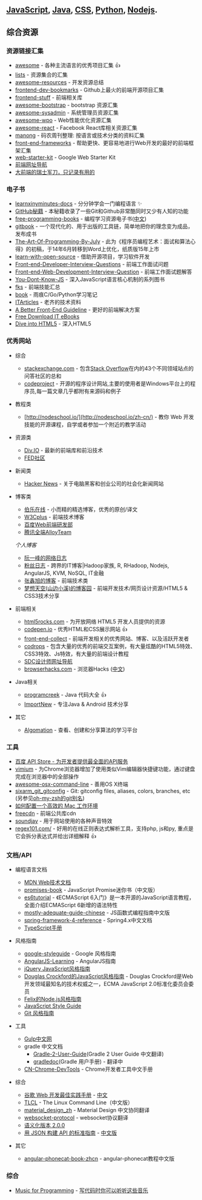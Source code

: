 ## [JavaScript](javascript.md), [Java](java.md), [CSS](css.md), [Python](pyton.md), [Nodejs](nodejs.md).

## 综合资源

### 资源链接汇集
+ [awesome](https://github.com/sindresorhus/awesome) - 各种主流语言的优秀项目汇集 :+1:
+ [lists](https://github.com/jnv/lists) - 资源集合的汇集
+ [awesome-resources](https://github.com/lyfeyaj/awesome-resources) - 开发资源总结
+ [frontend-dev-bookmarks](https://github.com/dypsilon/frontend-dev-bookmarks) - Github上最火的前端开源项目汇集
+ [frontend-stuff](https://github.com/moklick/frontend-stuff) - 前端相关库
+ [awesome-bootstrap](https://github.com/therebelrobot/awesome-bootstrap) - bootstrap 资源汇集 
+ [awesome-sysadmin](https://github.com/kahun/awesome-sysadmin) - 系统管理员资源汇集
+ [awesome-wpo](https://github.com/davidsonfellipe/awesome-wpo) - Web性能优化资源汇集
+ [awesome-react](https://github.com/enaqx/awesome-react) - Facebook React库相关资源汇集 
+ [manong](https://github.com/nemoTyrant/manong) - 码农周刊整理: 按语言或技术分类的资料汇集
+ [front-end-frameworks](https://github.com/usablica/front-end-frameworks/) - 帮助更快、更容易地进行Web开发的最好的前端框架汇集  
+ [web-starter-kit](https://github.com/google/web-starter-kit/) - Google Web Starter Kit
+ [前端网址导航](http://www.whycss.com/)  
+ [大前端的瑞士军刀，只记录有用的](https://github.com/nieweidong/fetool)  

### 电子书
+ [learnxinyminutes-docs](https://github.com/adambard/learnxinyminutes-docs) - 分分钟学会一门编程语言 :sparkles:
+ [GitHub秘籍](https://github.com/tiimgreen/github-cheat-sheet/blob/master/README.zh-cn.md) - 本秘籍收录了一些Git和Github非常酷同时又少有人知的功能
+ [free-programming-books](https://github.com/vhf/free-programming-books) - 编程学习资源电子书([中文](https://github.com/justjavac/free-programming-books-zh_CN))
+ [gitbook](https://www.gitbook.com/) - 一个现代化的、用于出版的工具链，简单地把你的理念变为成品，发布成书 
+ [The-Art-Of-Programming-By-July](https://github.com/julycoding/The-Art-Of-Programming-By-July) - 此为《程序员编程艺术：面试和算法心得》的初稿，于14年6月转移到Word上优化，纸质版15年上市
+ [learn-with-open-source](https://github.com/zhuangbiaowei/learn-with-open-source) - 借助开源项目，学习软件开发
+ [Front-end-Developer-Interview-Questions](https://github.com/h5bp/Front-end-Developer-Interview-Questions/tree/master/Translations/Chinese) - 前端工作面试问题  
+ [Front-end-Web-Development-Interview-Question](https://github.com/paddingme/Front-end-Web-Development-Interview-Question) - 前端工作面试题解答    
+ [You-Dont-Know-JS](https://github.com/getify/You-Dont-Know-JS) - 深入JavaScript语言核心机制的系列图书
+ [fks](https://github.com/JacksonTian/fks) - 前端技能汇总
+ [book](https://github.com/qyuhen/book) - 雨痕C/Go/Python学习笔记
+ [ITArticles](https://github.com/qiwsir/ITArticles) - 老齐的技术资料
+ [A Better Front-End Guideline](http://willhamlam.gitbooks.io/a_better_front-end_guideline/) - 更好的前端解决方案 
+ [Free Download IT eBooks](https://it-ebooks.info)  
+ [Dive into HTML5](http://diveintohtml5.info/index.html) - 深入HTML5  

### 优秀网站
+ 综合
  + [stackexchange.com](http://stackexchange.com/) - 包含[Stack Overflow](http://stackexchange.com/)在内的43个不同领域站点的问答社区的总和
  + [codeproject](http://www.codeproject.com/) - 开源的程序设计网站,主要的使用者是Windows平台上的程序员,每一篇文章几乎都附有来源码和例子

+ 教程类 
  + [http://nodeschool.io/](http://nodeschool.io/zh-cn/) - 教你 Web 开发技能的开源课程，自学或者参加一个附近的教学活动

+ 资源类
  + [Div.IO](http://div.io/) - 最新的前端库和前沿技术  
  + [FED社区](http://frontenddev.org/)  

+ 新闻类
  + [Hacker News](https://news.ycombinator.com/) - 关于电脑黑客和创业公司的社会化新闻网站
  
+ 博客类  
  + [伯乐在线](http://blog.jobbole.com/) - 小而精的精选博客，优秀的原创/译文
  + [W3Cplus](http://www.w3cplus.com/) - 前端技术博客  
  + [百度Web前端研发部](http://fex.baidu.com/)  
  + [腾讯全端AlloyTeam](http://www.alloyteam.com/)  
  
  *个人博客*

  + [阮一峰的网络日志](http://www.ruanyifeng.com/blog/)
  + [粉丝日志](http://blog.fens.me/) - 跨界的IT博客|Hadoop家族, R, RHadoop, Nodejs, AngularJS, KVM, NoSQL, IT金融
  + [张鑫旭的博客](http://www.zhangxinxu.com/wordpress/) - 前端技术类  
  + [梦想天空(山边小溪)的博客园](http://www.cnblogs.com/lhb25/) - 前端开发技术/网页设计资源/HTML5 & CSS3技术分享

+ 前端相关
  + [html5rocks.com](http://www.html5rocks.com/en/) - 为开放网络 HTML5 开发人员提供的资源  
  + [codepen.io](http://codepen.io/) - 优秀HTML和CSS展示网站 :+1:
  + [front-end-collect](https://github.com/foru17/front-end-collect) - 前端开发相关的优秀网站、博客、以及活跃开发者
  + [codrops](http://tympanus.net/codrops/) - 包含大量的优秀的前端交互案例，有大量炫酷的HTML5特效、CSS3特效、Js特效，有大量的前端设计教程
  + [SDC设计师网址导航](http://hao.uisdc.com/)
  + [browserhacks.com](http://browserhacks.com/) - 浏览器Hacks ([中文](http://www.css88.com/tool/hack/))

+ Java相关  
  + [programcreek](http://www.programcreek.com/) - Java 代码大全 :+1:
  + [ImportNew](http://www.importnew.com) - 专注Java & Android 技术分享
  
+ 其它
  + [Algomation](http://www.algomation.com/) - 查看、创建和分享算法的学习平台

### 工具
+ [百度 API Store - 为开发者提供最全面的API服务](http://apistore.baidu.com/)  
+ [vimium](https://github.com/philc/vimium) - 为Chrome浏览器增加了使用类似Vim编辑器快捷键功能，通过键盘完成在浏览器中的全部操作  
+ [awesome-osx-command-line](https://github.com/herrbischoff/awesome-osx-command-line) - 善用OS X终端  
+ [sixarm_git_gitconfig](https://github.com/SixArm/sixarm_git_gitconfig) - Git: gitconfig files, aliases, colors, branches, etc (另参见[oh-my-zsh的git别名](https://github.com/robbyrussell/oh-my-zsh/wiki/Plugin:git))  
+ [如何配置一个高效的 Mac 工作环境](https://github.com/macdao/ocds-guide-to-setting-up-mac)  
+ [freecdn](http://www.freecdn.cn/) - 前端公共库cdn
+ [soundjay](http://www.soundjay.com) - 用于网站使用的各种声音特效
+ [regex101.com/](https://regex101.com/) - 好用的在线正则表达式解析工具，支持php, js和py, 重点是它会拆分表达式并给出详细解释 :+1:

### 文档/API 
- 编程语言文档
  + [MDN Web技术文档](https://developer.mozilla.org/zh-CN/docs/Web)
  + [promises-book](http://liubin.github.io/promises-book) - JavaScript Promise迷你书（中文版） 
  + [es6tutorial](https://github.com/ruanyf/es6tutorial) - 《ECMAScript 6入门》是一本开源的JavaScript语言教程，全面介绍ECMAScript 6新增的语法特性
  + [mostly-adequate-guide-chinese](https://github.com/llh911001/mostly-adequate-guide-chinese) - JS函数式编程指南中文版  
  + [spring-framework-4-reference](http://waylau.gitbooks.io/spring-framework-4-reference) - Spring4.x中文文档
  + [TypeScript手册](https://www.gitbook.com/book/zhongsp/typescript-handbook/details)   

- 风格指南
  + [google-styleguide](https://github.com/darcyliu/google-styleguide) - Google 风格指南
  + [AngularJS-Learning](https://github.com/jmcunningham/AngularJS-Learning/blob/master/ZH-CN.md) - AngularJS指南
  + [jQuery JavaScript风格指南](http://contribute.jquery.org/style-guide/js/)
  + [Douglas Crockford的JavaScript风格指南](http://javascript.crockford.com/code.html) - Douglas Crockford是Web开发领域最知名的技术权威之一，ECMA JavaScript 2.0标准化委员会委员 
  + [Felix的Node.js风格指南](http://nodeguide.com/style.html)
  + [JavaScript Style Guide](https://github.com/airbnb/javascript)    
  + [Git 风格指南](https://github.com/agis-/git-style-guide)  

- 工具
  + [Gulp中文网](http://www.gulpjs.com.cn)  
  + gradle 中文文档
    + [Gradle-2-User-Guide](https://github.com/waylau/Gradle-2-User-Guide)(Gradle 2 User Guide 中文翻译)
    + [gradledoc](https://github.com/pkaq/gradledoc)(Gradle 用户手册) - 翻译中
  + [CN-Chrome-DevTools](https://github.com/CN-Chrome-DevTools/CN-Chrome-DevTools) - Chrome开发者工具中文手册     

- 综合
  + [谷歌 Web 开发最佳实践手册](https://github.com/Google/WebFundamentals) - [中文](http://blog.jobbole.com/45574/)
  + [TLCL](https://github.com/billie66/TLCL) - The Linux Command Line（中文版）
  + [material_design_zh](https://github.com/1sters/material_design_zh) - Material Design 中文协同翻译
  + [websocket-protocol](https://github.com/zhangkaitao/websocket-protocol) - websocket协议翻译
  + [语义化版本 2.0.0](http://semver.org/lang/zh-CN/)
  + [用 JSON 构建 API 的标准指南](http://jsonapi.org/) - [中文版](http://jsonapi.org.cn/)

- 其它  
  + [angular-phonecat-book-zhcn](http://xdsnet.gitbooks.io/angular-phonecat-book-zhcn/) - angular-phonecat教程中文版  

### 综合
+ [Music for Programming](http://musicforprogramming.net/) - [写代码时你可以听听这些音乐](http://codingpy.com/article/music-for-programming/)
